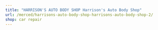 ```yaml
---
title: "HARRISON'S AUTO BODY SHOP Harrison's Auto Body Shop"
url: /merced/harrisons-auto-body-shop-harrisons-auto-body-shop-2/
shop: car repair
---
```

